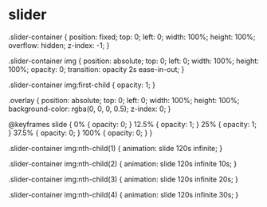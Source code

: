# slider
.slider-container {
	position: fixed;
	top: 0;
	left: 0;
	width: 100%;
	height: 100%;
	overflow: hidden;
	z-index: -1;
}

.slider-container img {
	position: absolute;
	top: 0;
	left: 0;
	width: 100%;
	height: 100%;
	opacity: 0;
	transition: opacity 2s ease-in-out;
}

.slider-container img:first-child {
	opacity: 1;
}

.overlay {
	position: absolute;
	top: 0;
	left: 0;
	width: 100%;
	height: 100%;
	background-color: rgba(0, 0, 0, 0.5);
	z-index: 0;
}


@keyframes slide {
	0% {
		opacity: 0;
	}
	12.5% {
		opacity: 1;
	}
	25% {
		opacity: 1;
	}
	37.5% {
		opacity: 0;
	}
	100% {
		opacity: 0;
	}
}

.slider-container img:nth-child(1) {
	animation: slide 120s infinite;
}

.slider-container img:nth-child(2) {
	animation: slide 120s infinite 10s;
}

.slider-container img:nth-child(3) {
	animation: slide 120s infinite 20s;
}

.slider-container img:nth-child(4) {
	animation: slide 120s infinite 30s;
}
